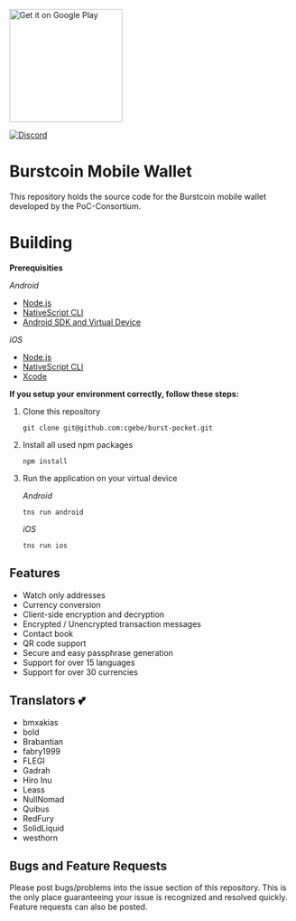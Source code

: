 <a href='https://play.google.com/store/apps/details?id=org.icewave.burstcoinwallet&pcampaignid=MKT-Other-global-all-co-prtnr-py-PartBadge-Mar2515-1'><img alt='Get it on Google Play' width="200" src='https://play.google.com/intl/en_us/badges/images/generic/en_badge_web_generic.png'/></a>

[![Discord](https://img.shields.io/badge/chat-discord-brightgreen.svg)](https://discord.gg/xenZTNw)

# Burstcoin Mobile Wallet

This repository holds the source code for the Burstcoin mobile wallet developed by the PoC-Consortium.

# Building

  **Prerequisities**

  *Android*
  - [Node.js](https://nodejs.org/en/download/package-manager/)
  - [NativeScript CLI](https://docs.nativescript.org/angular/start/quick-setup#step-2-install-the-nativescript-cli)
  - [Android SDK and Virtual Device](https://docs.nativescript.org/angular/start/quick-setup#step-3-install-ios-and-android-requirements)

  *iOS*
  - [Node.js](https://nodejs.org/en/download/package-manager/)
  - [NativeScript CLI](https://docs.nativescript.org/angular/start/quick-setup#step-2-install-the-nativescript-cli)
  - [Xcode](https://docs.nativescript.org/angular/start/quick-setup#step-3-install-ios-and-android-requirements)

**If you setup your environment correctly, follow these steps:**

1. Clone this repository

    ```
    git clone git@github.com:cgebe/burst-pocket.git
    ```

2. Install all used npm packages

    ```
    npm install
    ```

3. Run the application on your virtual device

    *Android*
    ```
    tns run android
    ```
    *iOS*
    ```
    tns run ios
    ```

## Features

- Watch only addresses
- Currency conversion
- Client-side encryption and decryption
- Encrypted / Unencrypted transaction messages
- Contact book
- QR code support
- Secure and easy passphrase generation
- Support for over 15 languages
- Support for over 30 currencies

## Translators :two_hearts:

- bmxakias
- bold
- Brabantian
- fabry1999
- FLEGI
- Gadrah
- Hiro Inu
- Leass
- NullNomad
- Quibus
- RedFury
- SolidLiquid
- westhorn

## Bugs and Feature Requests

Please post bugs/problems into the issue section of this repository. This is the only place guaranteeing your issue is recognized and resolved quickly. Feature requests can also be posted.
